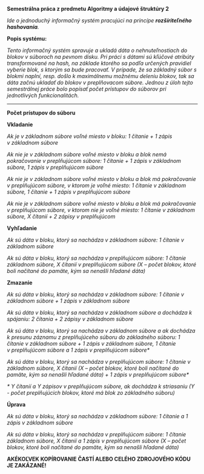 **Semestrálna práca z predmetu Algoritmy a údajové štruktúry 2**

_Ide o jednoduchý informačný systém pracujúci na princípe **rozšíriteľného hashovania**._


**Popis systému:**

_Tento informačný systém spravuje a ukladá dáta o nehnuteľnostiach do blokov v súboroch na pevnom disku. Pri práci s dátami sú kľúčové atribúty transformované na hash, na základe ktorého sa podľa určených pravidiel vyberie blok, s ktorým sa bude pracovať. V prípade, že sa základný súbor s blokmi naplní, resp. došlo k maximálnemu možnému deleniu blokov, tak sa dáta začnú ukladať do blokov v preplňovacom súbore. Jednou z úloh tejto semestrálnej práce bolo popísať počet prístupov do súborov pri jednotlivých funkcionalitách._

-------------------

**Počet prístupov do súboru**

**Vkladanie**

_Ak je v základnom súbore voľné miesto v bloku: 1 čítanie + 1 zápis v základnom súbore_

_Ak nie je v základnom súbore voľné miesto v bloku a blok nemá pokračovanie v preplňujúcom súbore: 1 čítanie + 1 zápis v základnom súbore, 1 zápis v preplňujúcom súbore_

_Ak nie je v základnom súbore voľné miesto v bloku a blok má pokračovanie v preplňujúcom súbore, v ktorom je voľné miesto: 1 čítanie v základnom súbore, 1 čítanie + 1 zápis v preplňujúcom súbore_

_Ak nie je v základnom súbore voľné miesto v bloku a blok má pokračovanie v preplňujúcom súbore, v ktorom nie je voľné miesto: 1 čítanie v základnom súbore, X čítanií + 2 zápisy v preplňujúcom_

**Vyhľadanie**

_Ak sú dáta v bloku, ktorý sa nachádza v základnom súbore: 1 čítanie v základnom súbore_

_Ak sú dáta v bloku, ktorý sa nachádza v preplňujúcom súbore: 1 čítanie základnom súbore, X čítanií v preplňujúcom súbore (X – počet blokov, ktoré boli načítané do pamäte, kým sa nenašli hľadané dáta)_

**Zmazanie**

_Ak sú dáta v bloku, ktorý sa nachádza v základnom súbore: 1 čítanie v základnom súbore + 1 zápis v základnom súbore_

_Ak sú dáta v bloku, ktorý sa nachádza v základnom súbore a dochádza k spájaniu: 2 čítania + 2 zápisy v základnom súbore_

_Ak sú dáta v bloku, ktorý sa nachádza v základnom súbore a ak dochádza k presunu záznamu z preplňujúceho súboru do základného súboru: 1 čítanie v základnom súbore + 1 zápis v základnom súbore, 1 čítanie v preplňujúcom súbore a 1 zápis v preplňujúcom súbore*_

_Ak sú dáta v bloku, ktorý sa nachádza v preplňujúcom súbore: 1 čítanie v základnom súbore, X čítanií (X – počet blokov, ktoré boli načítané do pamäte, kým sa nenašli hľadané dáta) + 1 zápis v preplňujúcom súbore*_

_* Y čítanií a Y zápisov v preplňujúcom súbore, ak dochádza k striasaniu (Y - počet preplňujúcich blokov, ktoré má blok zo základného súboru)_

**Úprava**

_Ak sú dáta v bloku, ktorý sa nachádza v základnom súbore: 1 čítanie a 1 zápis v základnom súbore_

_Ak sú dáta v bloku, ktorý sa nachádza v preplňujúcom súbore: 1 čítanie základnom súbore, X čítanií a 1 zápis v preplňujúcom súbore (X – počet blokov, ktoré boli načítané do pamäte, kým sa nenašli hľadané dáta)_

**AKÉKOĽVEK KOPÍROVANIE ČASTÍ ALEBO CELÉHO ZDROJOVÉHO KÓDU JE ZAKÁZANÉ!**
